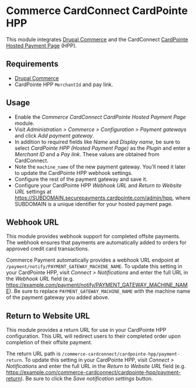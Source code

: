 # Commerce CardConnect CardPointe HPP

This module integrates [Drupal Commerce][] and the CardConnect [CardPointe Hosted Payment Page][] (HPP).

## Requirements

- [Drupal Commerce][]
- CardPointe HPP `MerchantId` and pay link.

## Usage

- Enable the _Commerce CardConnect CardPointe Hosted Payment Page_ module.
- Visit _Administration > Commerce > Configuration > Payment gateways_ and click _Add payment gateway_.
- In addition to required fields like _Name_ and _Display name_, be sure to select _CardPointe HPP (Hosted Payment Page)_ as the _Plugin_ and enter a _Merchant ID_ and a _Pay link_. These values are obtained from CardConnect.
- Note the `machine_name` of the new payment gateway. You'll need it later to update the CardPointe HPP webhook settings.
- Configure the rest of the payment gateway and save it.
- Configure your CardPointe HPP _Webhook URL_ and _Return to Website URL_ settings at https://SUBDOMAIN.securepayments.cardpointe.com/admin/hpp, where SUBDOMAIN is a unique identifier for your hosted payment page.

## Webhook URL

This module provides webhook support for completed offsite payments. The webhook ensures that payments are automatically added to orders for approved credit card transactions.

Commerce Payment automatically provides a webhook URL endpoint at `/payment/notify/PAYMENT_GATEWAY_MACHINE_NAME`. To update this setting in your CardPointe HPP, visit _Connect > Notifications_ and enter the full URL in the _Webhook URL_ field (e.g. https://example.com/payment/notify/PAYMENT_GATEWAY_MACHINE_NAME). Be sure to replace `PAYMENT_GATEWAY_MACHINE_NAME` with the machine name of the payment gateway you added above.

## Return to Website URL

This module provides a return URL for use in your CardPointe HPP configuration. This URL will redirect users to their completed order upon completion of their offsite payment.

The return URL path is `/commerce-cardconnect/cardpointe-hpp/payment-return`. To update this setting in your CardPointe HPP, visit _Connect > Notifications_ and enter the full URL in the _Return to Website URL_ field (e.g. https://example.com/commerce-cardconnect/cardpointe-hpp/payment-return). Be sure to click the _Save notification settings_ button.


[Drupal Commerce]: https://docs.drupalcommerce.org/commerce2
[CardPointe Hosted Payment Page]: https://support.cardconnect.com/cardpointe/hpp
